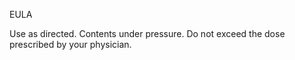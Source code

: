 EULA

Use as directed. Contents under pressure. Do not exceed the dose prescribed by your physician.

